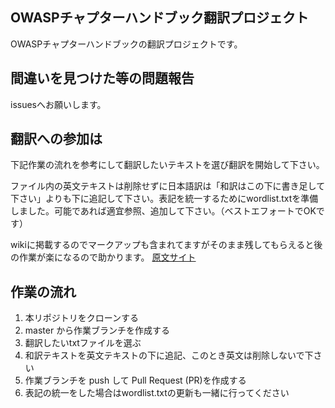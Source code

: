 ## OWASPチャプターハンドブック翻訳プロジェクト

OWASPチャプターハンドブックの翻訳プロジェクトです。

## 間違いを見つけた等の問題報告

issuesへお願いします。

## 翻訳への参加は

下記作業の流れを参考にして翻訳したいテキストを選び翻訳を開始して下さい。

ファイル内の英文テキストは削除せずに日本語訳は「和訳はこの下に書き足して下さい」よりも下に追記して下さい。表記を統一するためにwordlist.txtを準備しました。可能であれば適宜参照、追加して下さい。（ベストエフォートでOKです）

wikiに掲載するのでマークアップも含まれてますがそのまま残してもらえると後の作業が楽になるので助かります。
[原文サイト](https://www.owasp.org/index.php/Chapter_Handbook)

## 作業の流れ

 1. 本リポジトリをクローンする
 2. master から作業ブランチを作成する
 3. 翻訳したいtxtファイルを選ぶ
 4. 和訳テキストを英文テキストの下に追記、このとき英文は削除しないで下さい
 5. 作業ブランチを push して Pull Request (PR)を作成する
 6. 表記の統一をした場合はwordlist.txtの更新も一緒に行ってください
